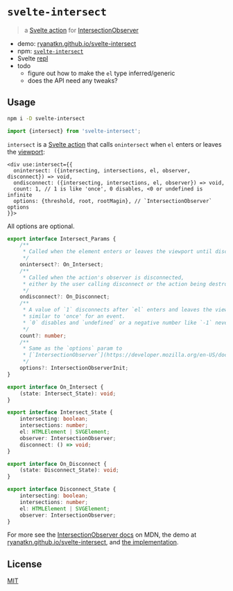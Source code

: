 # `svelte-intersect`

> a [Svelte action](https://svelte.dev/docs/svelte-action) for
> [IntersectionObserver](https://developer.mozilla.org/en-US/docs/Web/API/IntersectionObserver/IntersectionObserver)

- demo: [ryanatkn.github.io/svelte-intersect](https://ryanatkn.github.io/svelte-intersect/)
- npm: [`svelte-intersect`](https://www.npmjs.com/package/svelte-intersect)
- Svelte [repl](https://svelte.dev/repl/fad8afe445344c6ab38caea752a3dec5?version=4.1.2)
- todo
  - figure out how to make the `el` type inferred/generic
  - does the API need any tweaks?

## Usage

```bash
npm i -D svelte-intersect
```

```ts
import {intersect} from 'svelte-intersect';
```

`intersect` is a [Svelte action](https://svelte.dev/docs/svelte-action)
that calls `onintersect` when `el` enters or leaves
the [viewport](https://developer.mozilla.org/en-US/docs/Web/CSS/Viewport_concepts):

```svelte
<div use:intersect={{
  onintersect: ({intersecting, intersections, el, observer, disconnect}) => void,
  ondisconnect: ({intersecting, intersections, el, observer}) => void,
  count: 1, // 1 is like 'once', 0 disables, <0 or undefined is infinite
  options: {threshold, root, rootMagin}, // `IntersectionObserver` options
}}>
```

All options are optional.

```ts
export interface Intersect_Params {
	/**
	 * Called when the element enters or leaves the viewport until disconnected.
	 */
	onintersect?: On_Intersect;
	/**
	 * Called when the action's observer is disconnected,
	 * either by the user calling disconnect or the action being destroyed.
	 */
	ondisconnect?: On_Disconnect;
	/**
	 * A value of `1` disconnects after `el` enters and leaves the viewport one time,
	 * similar to 'once' for an event.
	 * `0` disables and `undefined` or a negative number like `-1` never disconnects.
	 */
	count?: number;
	/**
	 * Same as the `options` param to
	 * [`IntersectionObserver`](https://developer.mozilla.org/en-US/docs/Web/API/IntersectionObserver/IntersectionObserver#options)
	 */
	options?: IntersectionObserverInit;
}

export interface On_Intersect {
	(state: Intersect_State): void;
}

export interface Intersect_State {
	intersecting: boolean;
	intersections: number;
	el: HTMLElement | SVGElement;
	observer: IntersectionObserver;
	disconnect: () => void;
}

export interface On_Disconnect {
	(state: Disconnect_State): void;
}

export interface Disconnect_State {
	intersecting: boolean;
	intersections: number;
	el: HTMLElement | SVGElement;
	observer: IntersectionObserver;
}
```

For more see the
[IntersectionObserver docs](https://developer.mozilla.org/en-US/docs/Web/API/IntersectionObserver/IntersectionObserver)
on MDN, the demo at [ryanatkn.github.io/svelte-intersect](https://ryanatkn.github.io/svelte-intersect/),
and [the implementation](/src/lib/index.ts).

## License

[MIT](LICENSE)

